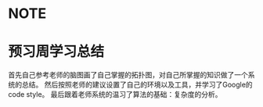 # NOTE

# 预习周学习总结
首先自己参考老师的脑图画了自己掌握的拓扑图，对自己所掌握的知识做了一个系统的总结。
然后按照老师的建议设置了自己的环境以及工具，并学习了Google的code style。
最后跟着老师系统的温习了算法的基础：复杂度的分析。

  

